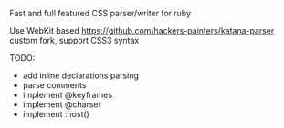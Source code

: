Fast and full featured CSS parser/writer for ruby

Use WebKit based https://github.com/hackers-painters/katana-parser custom fork, support CSS3 syntax

TODO:
- add inline declarations parsing
- parse comments
- implement @keyframes
- implement @charset
- implement :host()
